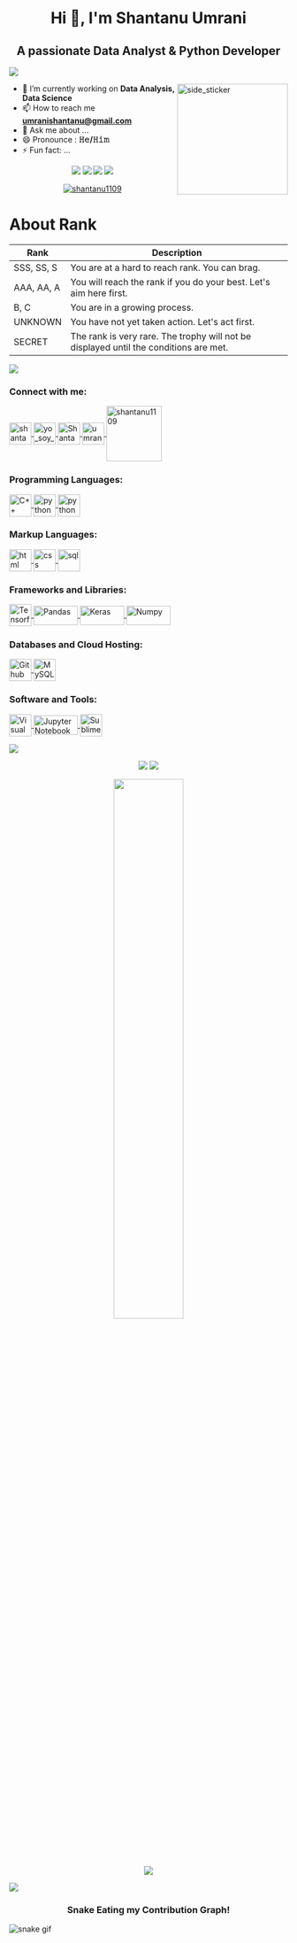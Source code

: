 <h1 align = "center"> Hi 👋, I'm Shantanu Umrani </h1>

<h2 align = "center"> A passionate Data Analyst & Python Developer </h2>

<a href="https://www.youtube.com/watch?v=dQw4w9WgXcQ"><img src="https://user-images.githubusercontent.com/73097560/115834477-dbab4500-a447-11eb-908a-139a6edaec5c.gif"></a>

<img align="right" width=200px height=200px alt="side_sticker" src="https://media.giphy.com/media/TEnXkcsHrP4YedChhA/giphy.gif" />

- 🌱 I’m currently working on **Data Analysis, Data Science**
- 📫 How to reach me **umranishantanu@gmail.com**
- 💬 Ask me about ...
- 😄 Pronounce : **𝙷𝚎/𝙷𝚒𝚖**
- ⚡ Fun fact: ...

<p align="center">
 <img src="https://badges.pufler.dev/visits/shantanu1109/shantanu1109"/>
 <img src="https://badges.pufler.dev/years/shantanu1109"/>
 <img src="https://badges.pufler.dev/repos/shantanu1109"/>
 <img src="https://badges.pufler.dev/commits/monthly/shantanu1109"/>
</p>

<p align="center"> <a href="https://github.com/ryo-ma/github-profile-trophy"><img src="https://github-profile-trophy.vercel.app/?username=shantanu1109" alt="shantanu1109" /></a> </p>

# About Rank

|  Rank  |  Description  |
| ---- | ---- |
|  SSS, SS, S  | You are at a hard to reach rank. You can brag.  |
|  AAA, AA, A  | You will reach the rank if you do your best. Let's aim here first.  |
|  B, C  | You are in a growing process.  |
| UNKNOWN | You have not yet taken action. Let's act first. |
| SECRET | The rank is very rare. The trophy will not be displayed until the conditions are met. |

<a href="https://www.youtube.com/watch?v=dQw4w9WgXcQ"><img src="https://user-images.githubusercontent.com/73097560/115834477-dbab4500-a447-11eb-908a-139a6edaec5c.gif"></a>

<h3 align = "left"> Connect with me: </h3>
<p align = "left">
  <a href = "https://www.linkedin.com/in/shantanu-umrani-4137a1168/" target = "blank">
    <img align = "center" src = "https://img.icons8.com/fluency/96/000000/linkedin.png" alt = "shantanu-umrani" height = "40" width = "40"/>
  </a>
  <a href = "https://instagram.com/yo_soy_shantanu" target = "blank">
    <img align = "center" src = "https://img.icons8.com/fluency/96/000000/instagram-new.png" alt = "yo_soy_shantanu" height = "40" width = "40"/>
  </a>
  <a href = "https://twitter.com/ShantanuUmrani" target = "blank">
    <img align = "center" src="https://img.icons8.com/fluency/96/000000/twitter.png" alt = "ShantanuUmrani" height = "40" width = "40"/>
  </a> 
  <a href = "https://leetcode.com/umranishantanu" target = "blank">
    <img align = "center" src="https://raw.githubusercontent.com/rahuldkjain/github-profile-readme-generator/master/src/images/icons/Social/leet-code.svg" alt = "umranishantanu" height = "40" width = "40"/>
  </a> 
 <a href = "https://www.codechef.com/users/shantanu1109" target = "blank">
    <img align = "center" src="https://s3.amazonaws.com/codechef_shared/sites/all/themes/abessive/logo.svg" alt = "shantanu1109" height = "100" width = "100"/>
  </a> 

</p>            


<h3 align = "left"> Programming Languages: </h3>
<p align = "left">
  <a href = " https://isocpp.org/ " target = "blank">
  <img align = "center" src="https://img.icons8.com/color/96/000000/c-plus-plus-logo.png" alt = "C++" height = "40" width = "40"/>
  </a> 
  <a href = " https://www.python.org/ " target = "blank">
  <img align = "center" src="https://img.icons8.com/color/96/000000/python--v1.png" alt = "python" height = "40" width = "40"/>
  </a>   
  <a href = " https://www.r-project.org/about.html " target = "blank">
  <img align = "center" src="https://img.icons8.com/windows/96/000000/r-project.png" alt = "python" height = "40" width = "40"/>
  </a>
</p>  

<h3 align = "left"> Markup Languages: </h3>
<p align = "left">
  <a href = " https://developer.mozilla.org/en-US/docs/Web/HTML " target = "blank">
  <img align = "center" src="https://img.icons8.com/color/96/000000/html-5--v1.png" alt = "html" height = "40" width = "40"/>
  </a>
   <a href = " https://developer.mozilla.org/en-US/docs/Web/CSS " target = "blank">
  <img align = "center" src="https://img.icons8.com/color/96/000000/css3.png" alt = "css" height = "40" width = "40"/>
  </a>
   <a href = " https://g.co/kgs/LpJMy4 " target = "blank">
  <img align = "center" src="https://img.icons8.com/color/96/000000/sql.png" alt = "sql" height = "40" width = "40"/>
  </a>
</p>

<h3 align = "left"> Frameworks and Libraries: </h3>
<p align = "left">
  <a href = " https://www.tensorflow.org/ " target = "blank">
  <img align = "center" src="https://img.icons8.com/color/96/000000/tensorflow.png" alt = "Tensorflow" height = "40" width = "40"/>
  </a>
  <a href = " https://pandas.pydata.org/ " target = "blank">
  <img align = "center" src="https://img.shields.io/badge/Pandas-150458.svg?logo=pandas&logoColor=white" alt = "Pandas" height = "35" width = "80"/>
  </a>
  <a href = " https://keras.io/ " target = "blank">
  <img align = "center" src="https://img.shields.io/badge/Keras-D00000.svg?logo=Keras&logoColor=white" alt = "Keras" height = "35" width = "80"/>
  </a>
  <a href = " https://numpy.org/ " target = "blank">
  <img align = "center" src="https://img.shields.io/badge/Numpy-013243.svg?logo=numpy&logoColor=white" alt = "Numpy" height = "35" width = "80"/>
  </a>
</p> 

<h3 align = "left"> Databases and Cloud Hosting: </h3>
<p align = "left">
  <a href = " https://g.co/kgs/qAvAmE " target = "blank">
  <img align = "center" src="https://img.icons8.com/ios-filled/96/000000/github.png" alt = "Github" height = "40" width = "40"/>
  </a>
  <a href = " https://www.mysql.com/ " target = "blank">
  <img align = "center" src="https://img.icons8.com/fluency/96/000000/mysql-logo.png" alt = "MySQL" height = "40" width = "40"/>
  </a>
</p> 

<h3 align = "left"> Software and Tools: </h3>
<p align = "left">
   <a href = " https://visualstudio.microsoft.com/ " target = "blank">
  <img align = "center" src="https://img.icons8.com/fluency/96/000000/visual-studio-code-2019.png" alt = "Visual Studio" height = "40" width = "40"/>
  </a>
   <a href = " https://jupyter.org/ " target = "blank">
  <img align = "center" src="https://img.shields.io/badge/Jupyter-F37626.svg?logo=Jupyter&logoColor=white" alt = "Jupyter Notebook" height = "35" width = "80"/>
  </a>
    <a href = " https://www.sublimetext.com/ " target = "blank">
  <img align = "center" src="https://img.icons8.com/fluency/96/000000/sublime-text.png" alt = "Sublime Text Editor" height = "40" width = "40"/>
  </a>
</p>

<a href="https://www.youtube.com/watch?v=dQw4w9WgXcQ"><img src="https://user-images.githubusercontent.com/73097560/115834477-dbab4500-a447-11eb-908a-139a6edaec5c.gif"></a>
 
<p align = "center">
  <img src = "https://github-readme-stats.vercel.app/api?username=shantanu1109&show_icons=true&theme=radical&line_height=27">
 
  <img src = "https://github-readme-stats.vercel.app/api/top-langs/?username=shantanu1109&theme=radical">
</p>

<p align = "center">
<img width="50%" src="https://github-readme-streak-stats.herokuapp.com/?user=shantanu1109&show_icons=true&locale=en&layout=compact&theme=radical&line_height=0" />
</p> 
<p align = "center">
 <img src="https://activity-graph.herokuapp.com/graph?username=shantanu1109&theme=dracula&layout=compact&title_color=FF69B4">
</p>  

<a href="https://www.youtube.com/watch?v=dQw4w9WgXcQ"><img src="https://user-images.githubusercontent.com/73097560/115834477-dbab4500-a447-11eb-908a-139a6edaec5c.gif"></a>

<h3 align = "center"> Snake Eating my Contribution Graph! </h3>

![snake gif](https://github.com/shantanu1109/shantanu1109/blob/output/github-contribution-grid-snake.gif) 

